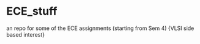 # ECE_stuff
an repo for some of the ECE assignments (starting from Sem 4) {VLSI side based interest}
